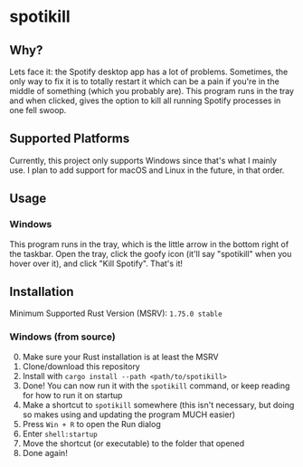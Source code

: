 # spotikill

## Why?

Lets face it: the Spotify desktop app has a lot of problems. Sometimes, the only way to fix it is to totally restart it which can be a pain if you're in the middle of something (which you probably are). This program runs in the tray and when clicked, gives the option to kill all running Spotify processes in one fell swoop.

## Supported Platforms

Currently, this project only supports Windows since that's what I mainly use. I plan to add support for macOS and Linux in the future, in that order.

## Usage

### Windows

This program runs in the tray, which is the little arrow in the bottom right of the taskbar. Open the tray, click the goofy icon (it'll say "spotikill" when you hover over it), and click "Kill Spotify". That's it!

## Installation

Minimum Supported Rust Version (MSRV): `1.75.0 stable`

### Windows (from source)

0. Make sure your Rust installation is at least the MSRV
1. Clone/download this repository
2. Install with `cargo install --path <path/to/spotikill>`
3. Done! You can now run it with the `spotikill` command, or keep reading for how to run it on startup
4. Make a shortcut to `spotikill` somewhere (this isn't necessary, but doing so makes using and updating the program MUCH easier)
5. Press `Win + R` to open the Run dialog
6. Enter `shell:startup`
7. Move the shortcut (or executable) to the folder that opened
8. Done again!
